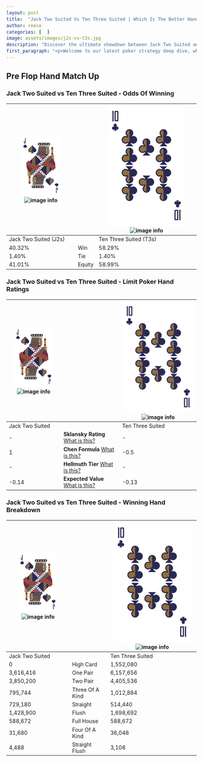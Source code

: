```yaml
---
layout: post
title:  "Jack Two Suited Vs Ten Three Suited | Which Is The Better Hand In Poker? A Complete Guide"
author: reece
categories: [  ]
image: assets/images/j2s-vs-t3s.jpg
description: "Discover the ultimate showdown between Jack Two Suited and Ten Three Suited in poker! Uncover the odds, strategies, and scenarios where one hand triumphs over the other. Get ready to up your poker game with this thrilling analysis."
first_paragraph: "<p>Welcome to our latest poker strategy deep dive, where we're pitting two distinct hands against each other in a high-stakes showdown: Jack Two Suited vs Ten Three Suited.</p><p>In the dynamic world of poker, every decision counts, and knowing which hand holds the upper hand is key to your success at the table.</p><p>In this article, we'll dissect these two hands, explore the scenarios where one dominates the other, and equip you with the knowledge to make strategic choices that can tip the odds in your favor.</p><p>Get ready to unravel the intriguing dynamics of these poker hands and elevate your game to new heights.</p>"
---
```




[comment]: # (sp0)

## Pre Flop Hand Match Up

<div class="table hand-ratings" markdown="1"> 



### Jack Two Suited vs Ten Three Suited - Odds Of Winning


    
| ![image info](assets/images/hand1/J.png) ![image info](assets/images/hand1/2s.png) |  | ![image info](assets/images/hand2/T.png) ![image info](assets/images/hand2/3s.png) |
| -------- | -------- | -------- |
| Jack Two Suited (J2s) |  | Ten Three Suited (T3s) |
| 40.32% | Win | 58.29% |
| 1.40% | Tie | 1.40% |
| 41.01% | Equity | 58.99% |




[comment]: # (sp1)



### Jack Two Suited vs Ten Three Suited - Limit Poker Hand Ratings


    
| ![image info](assets/images/hand1/J.png) ![image info](assets/images/hand1/2s.png) |  | ![image info](assets/images/hand2/T.png) ![image info](assets/images/hand2/3s.png) |
| -------- | -------- | -------- |
| Jack Two Suited |  | Ten Three Suited |
| - | **Sklansky Rating** [What is this?](/sklansky-rating-explained) | - |
| 1 | **Chen Formula** [What is this?](/chen-formula-explained) | -0.5 |
| - | **Hellmuth Tier** [What is this?](/Hellmuth-tier-explained) | - |
| -0.14 | **Expected Value** [What is this?](/expected-value-explained) | -0.13 |




[comment]: # (sp2)



### Jack Two Suited vs Ten Three Suited - Winning Hand Breakdown


    
| ![image info](assets/images/hand1/J.png) ![image info](assets/images/hand1/2s.png) |  | ![image info](assets/images/hand2/T.png) ![image info](assets/images/hand2/3s.png) |
| -------- | -------- | -------- |
| Jack Two Suited |  | Ten Three Suited |
| 0 | High Card | 1,552,080 |
| 3,616,416 | One Pair | 6,157,656 |
| 3,850,200 | Two Pair | 4,405,536 |
| 795,744 | Three Of A Kind | 1,012,884 |
| 729,180 | Straight | 514,440 |
| 1,428,900 | Flush | 1,698,692 |
| 588,672 | Full House | 588,672 |
| 31,680 | Four Of A Kind | 36,048 |
| 4,488 | Straight Flush | 3,108 |




[comment]: # (sp3)



</div>

[comment]: # (sp4)



[comment]: # (sp5)

